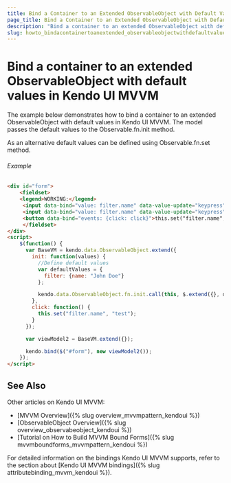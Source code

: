 ```yaml
---
title: Bind a Container to an Extended ObservableObject with Default Values | Kendo UI MVVM
page_title: Bind a Container to an Extended ObservableObject with Default Values | Kendo UI MVVM
description: "Bind a container to an extended ObservableObject with default values in Kendo UI MVVM."
slug: howto_bindacontainertoanextended_observableobjectwithdefaultvalues_mvvm
---
```


# Bind a container to an extended ObservableObject with default values in Kendo UI MVVM

The example below demonstrates how to bind a container to an extended ObservableObject with default values in Kendo UI MVVM.
The model passes the default values to the Observable.fn.init method.

As an alternative default values can be defined using Observable.fn.set method.

###### Example

```html
<div id="form">
    <fieldset>
    <legend>WORKING:</legend>
     <input data-bind="value: filter.name" data-value-update="keypress" />
     <input data-bind="value: filter.name" data-value-update="keypress" />
     <button data-bind="events: {click: click}">this.set("filter.name", "test");</button>
     </fieldset>
</div>
<script>
    $(function() {
      var BaseVM = kendo.data.ObservableObject.extend({
        init: function(values) {
          //Define default values
          var defaultValues = {
            filter: {name: "John Doe"}
          };

          kendo.data.ObservableObject.fn.init.call(this, $.extend({}, defaultValues, values));
        },
        click: function() {
          this.set("filter.name", "test");
        }
      });

      var viewModel2 = BaseVM.extend({});

      kendo.bind($("#form"), new viewModel2());
    });
</script>
```

## See Also

Other articles on Kendo UI MVVM:

* [MVVM Overview]({% slug overview_mvvmpattern_kendoui %})
* [ObservableObject Overview]({% slug overview_observabeobject_kendoui %})
* [Tutorial on How to Build MVVM Bound Forms]({% slug mvvmboundforms_mvvmpattern_kendoui %})

For detailed information on the bindings Kendo UI MVVM supports, refer to the section about [Kendo UI MVVM bindings]({% slug attributebinding_mvvm_kendoui %}).
